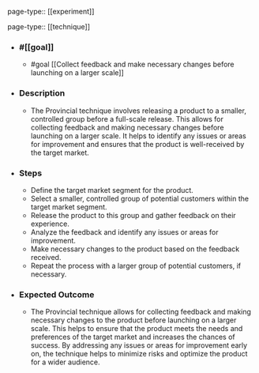page-type:: [[experiment]]

page-type:: [[technique]]

  - ### #[[goal]]
    - #goal [[Collect feedback and make necessary changes before launching on a larger scale]]
  - ### Description
    - The Provincial technique involves releasing a product to a smaller, controlled group before a full-scale release. This allows for collecting feedback and making necessary changes before launching on a larger scale. It helps to identify any issues or areas for improvement and ensures that the product is well-received by the target market.
  - ### Steps
    - Define the target market segment for the product.
    - Select a smaller, controlled group of potential customers within the target market segment.
    - Release the product to this group and gather feedback on their experience.
    - Analyze the feedback and identify any issues or areas for improvement.
    - Make necessary changes to the product based on the feedback received.
    - Repeat the process with a larger group of potential customers, if necessary.
  - ### Expected Outcome
    - The Provincial technique allows for collecting feedback and making necessary changes to the product before launching on a larger scale. This helps to ensure that the product meets the needs and preferences of the target market and increases the chances of success. By addressing any issues or areas for improvement early on, the technique helps to minimize risks and optimize the product for a wider audience.
